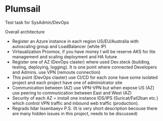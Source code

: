 # Plumsail
Test task for SysAdmin/DevOps

Overall architecture
   * Register an Azure instance in each region US/EU/Australia with autoscaling group and LoadBalancer (white IP)
   * Virtaualization Proxmox, if you have money I will be reserve AKS for lite management and scaling deployment and HA future
   * Register one of AZ (DevOps claster) where used Dev.steck (building, testing, deploying, logging). It is one point where connected Developers and Admins. use VPN (remoute connection)
   * This point (DevOps claster) use CI/CD for each zone have some isolated project and each project have one of administrator site
   * Сommunication between (AZ) use VPN-VPN but when expose US (AZ) use peering to communication between East and West (AZ)
   * Security of each AZ = install one instance IDS/IPS (Suricat/Fail2ban etc.) which control VPN traffic and inbound web traffic (production).
   * Regrads Ildar Issenbaeyv P.S. (It is very short description becouse there are many hidden issues in this project, needs to be discussed)
